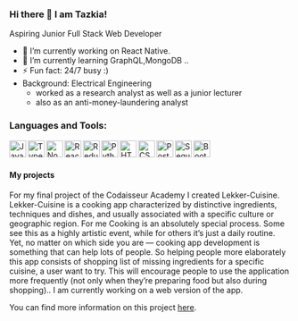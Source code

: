 ### Hi there 👋 I am Tazkia!



Aspiring Junior Full Stack Web Developer

- 🔭 I’m currently working on React Native.
- 🌱 I’m currently learning GraphQL,MongoDB ..
- ⚡  Fun fact: 24/7 busy :)
-    Background: Electrical Engineering 
     - worked as a research analyst as well as a junior lecturer 
     - also as an anti-money-laundering analyst


### Languages and Tools:

<a href="https://developer.mozilla.org/en-US/docs/Web/JavaScript"> <img align="left" alt="JavaScript" title="JavaScript" width="30px" src="https://cdn.worldvectorlogo.com/logos/logo-javascript.svg" /></a>
<a href="https://www.typescriptlang.org/"> <img align="left" alt="TypeScript" title="TypeScript" width="30px" src="https://cdn.worldvectorlogo.com/logos/typescript.svg" /></a>
<a href="https://nodejs.org/en/"> <img align="left" alt="Node.js" title="Node.js" width="30px" src="https://cdn.worldvectorlogo.com/logos/nodejs-icon.svg" /></a>
<a href="https://reactjs.org/"> <img align="left" alt="React" title="React" width="30px" src="https://cdn.worldvectorlogo.com/logos/react-2.svg" /></a>
<a href="https://redux.js.org"> <img align="left" alt="Redux" title="Redux" width="30px" src="https://cdn.worldvectorlogo.com/logos/redux.svg" /></a>
<a href="https://www.python.org/"> <img align="left" alt="Python" title="Python" height="30px" src="https://cdn.worldvectorlogo.com/logos/python-5.svg" /></a>
<a href="https://developer.mozilla.org/en-US/docs/Web/Guide/HTML/HTML5"> <img align="left" alt="HTML5" title="HTML5" height="30px" src="https://cdn.worldvectorlogo.com/logos/html5.svg" /></a>
<a href="https://developer.mozilla.org/en-US/docs/Web/CSS"> <img align="left" alt="CSS3" title="CSS3" height="30px" src="https://cdn.worldvectorlogo.com/logos/css-5.svg" /></a>
<a href="https://www.postgresql.org/"> <img align="left" alt="PostgreSQL" title="PostgreSQL" height="30px" src="https://cdn.worldvectorlogo.com/logos/postgresql.svg" /> </a>
                                                                                                                                                     
<a href="https://sequelize.org/"> <img align="left" alt="Sequelize" title="Sequelize" height="30px" src="https://cdn.worldvectorlogo.com/logos/sequelize.svg" /> </a>

<a href="https://getbootstrap.com/"> <img align="left" alt="Bootstrap" title="Bootstrap" height="30px" src="https://cdn.worldvectorlogo.com/logos/bootstrap-4.svg" /> </a>

<br/><br/>

#### My projects


For my final project of the Codaisseur Academy I created Lekker-Cuisine. Lekker-Cuisine is a cooking app characterized by distinctive ingredients, techniques and dishes, and usually associated with a specific culture or geographic region. For me Cooking is an absolutely special process. Some see this as a highly artistic event, while for others it’s just a daily routine. Yet, no matter on which side you are — cooking app development is something that can help lots of people. So helping people more elaborately this app consists of shopping list of missing ingredients for a specific cuisine, a user want to try. This will encourage people to use the application more frequently (not only when they’re preparing food but also during shopping).. I am currently working on a web version of the app.

You can find more information on this project [here](https://github.com/TAZKIAJESSY/lekker-cuisine-frontend).


